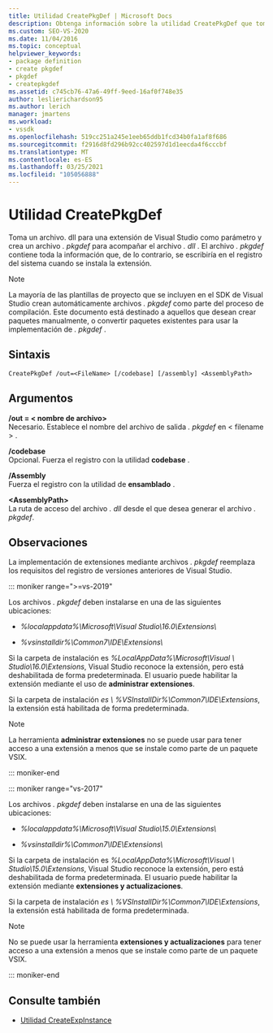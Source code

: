 ```yaml
---
title: Utilidad CreatePkgDef | Microsoft Docs
description: Obtenga información sobre la utilidad CreatePkgDef que toma un archivo. dll para una extensión de Visual Studio como parámetro y crea un archivo. pkgdef para acompañar el archivo. dll.
ms.custom: SEO-VS-2020
ms.date: 11/04/2016
ms.topic: conceptual
helpviewer_keywords:
- package definition
- create pkgdef
- pkgdef
- createpkgdef
ms.assetid: c745cb76-47a6-49ff-9eed-16af0f748e35
author: leslierichardson95
ms.author: lerich
manager: jmartens
ms.workload:
- vssdk
ms.openlocfilehash: 519cc251a245e1eeb65ddb1fcd34b0fa1af8f686
ms.sourcegitcommit: f2916d8fd296b92cc402597d1d1eecda4f6cccbf
ms.translationtype: MT
ms.contentlocale: es-ES
ms.lasthandoff: 03/25/2021
ms.locfileid: "105056888"
---
```

# <a name="createpkgdef-utility"></a>Utilidad CreatePkgDef
Toma un archivo. dll para una extensión de Visual Studio como parámetro y crea un archivo *. pkgdef* para acompañar el archivo *. dll* . El archivo *. pkgdef* contiene toda la información que, de lo contrario, se escribiría en el registro del sistema cuando se instala la extensión.

> [!NOTE]
> La mayoría de las plantillas de proyecto que se incluyen en el SDK de Visual Studio crean automáticamente archivos *. pkgdef* como parte del proceso de compilación. Este documento está destinado a aquellos que desean crear paquetes manualmente, o convertir paquetes existentes para usar la implementación de *. pkgdef*  .

## <a name="syntax"></a>Sintaxis

```
CreatePkgDef /out=<FileName> [/codebase] [/assembly] <AssemblyPath>
```

## <a name="arguments"></a>Argumentos
**/out = &lt; nombre de archivo&gt;**\
Necesario. Establece el nombre del archivo de salida *. pkgdef* en &lt; filename &gt; .

**/codebase**\
Opcional. Fuerza el registro con la utilidad **codebase** .

**/Assembly**\
Fuerza el registro con la utilidad de **ensamblado** .

**&lt;AssemblyPath&gt;**\
La ruta de acceso del archivo *. dll* desde el que desea generar el archivo *. pkgdef*.

## <a name="remarks"></a>Observaciones
La implementación de extensiones mediante archivos *. pkgdef* reemplaza los requisitos del registro de versiones anteriores de Visual Studio.

::: moniker range=">=vs-2019"

Los archivos *. pkgdef* deben instalarse en una de las siguientes ubicaciones:

- *%localappdata%\Microsoft\Visual Studio\16.0\Extensions\\*

- *%vsinstalldir%\Common7\IDE\Extensions\\*

Si la carpeta de instalación es *%LocalAppData%\Microsoft\Visual \\ Studio\16.0\Extensions*, Visual Studio reconoce la extensión, pero está deshabilitada de forma predeterminada. El usuario puede habilitar la extensión mediante el uso de **administrar extensiones**.

Si la carpeta de instalación *es \\ %VSInstallDir%\Common7\IDE\Extensions*, la extensión está habilitada de forma predeterminada.

> [!NOTE]
> La herramienta **administrar extensiones** no se puede usar para tener acceso a una extensión a menos que se instale como parte de un paquete VSIX.

::: moniker-end

::: moniker range="vs-2017"

Los archivos *. pkgdef* deben instalarse en una de las siguientes ubicaciones:

- *%localappdata%\Microsoft\Visual Studio\15.0\Extensions\\*

- *%vsinstalldir%\Common7\IDE\Extensions\\*

Si la carpeta de instalación es *%LocalAppData%\Microsoft\Visual \\ Studio\15.0\Extensions*, Visual Studio reconoce la extensión, pero está deshabilitada de forma predeterminada. El usuario puede habilitar la extensión mediante **extensiones y actualizaciones**.

Si la carpeta de instalación *es \\ %VSInstallDir%\Common7\IDE\Extensions*, la extensión está habilitada de forma predeterminada.

> [!NOTE]
> No se puede usar la herramienta **extensiones y actualizaciones** para tener acceso a una extensión a menos que se instale como parte de un paquete VSIX.

::: moniker-end

## <a name="see-also"></a>Consulte también
- [Utilidad CreateExpInstance](../../extensibility/internals/createexpinstance-utility.md)
